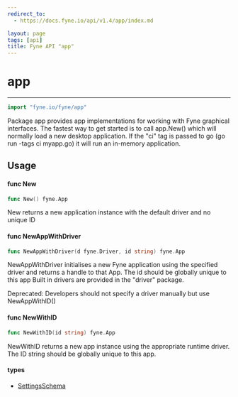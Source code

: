 ```yaml
---
redirect_to:
  - https://docs.fyne.io/api/v1.4/app/index.md

layout: page
tags: [api]
title: Fyne API "app"
---
```



# app
---
```go
import "fyne.io/fyne/app"
```

Package app provides app implementations for working with Fyne graphical interfaces. The fastest way to get started is to call app.New() which will normally load a new desktop application. If the "ci" tag is passed to go (go run -tags ci myapp.go) it will run an in-memory application.

## Usage

#### func  New

```go
func New() fyne.App
```
New returns a new application instance with the default driver and no unique ID

#### func  NewAppWithDriver

```go
func NewAppWithDriver(d fyne.Driver, id string) fyne.App
```
NewAppWithDriver initialises a new Fyne application using the specified driver and returns a handle to that App. The id should be globally unique to this app Built in drivers are provided in the "driver" package.


<div class="deprecated">
Deprecated: Developers should not specify a driver manually but use NewAppWithID()</div>

#### func  NewWithID

```go
func NewWithID(id string) fyne.App
```
NewWithID returns a new app instance using the appropriate runtime driver. The ID string should be globally unique to this app.

#### types

 * [SettingsSchema](settingsschema.html)
